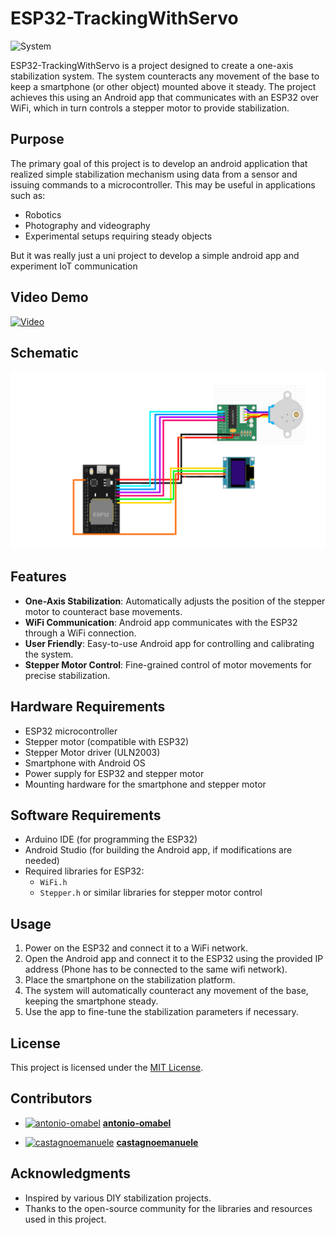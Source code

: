 # ESP32-TrackingWithServo
![System](docs/assets/2.JPG)

ESP32-TrackingWithServo is a project designed to create a one-axis stabilization system. The system counteracts any movement of the base to keep a smartphone (or other object) mounted above it steady. The project achieves this using an Android app that communicates with an ESP32 over WiFi, which in turn controls a stepper motor to provide stabilization.

## Purpose

The primary goal of this project is to develop an android application that realized simple stabilization mechanism using data from a sensor and issuing commands to a microcontroller. This may be useful in applications such as:
- Robotics
- Photography and videography
- Experimental setups requiring steady objects

But it was really just a uni project to develop a simple android app and experiment IoT communication

## Video Demo

[![Video](https://img.youtube.com/vi/0G1of4TYZfs/0.jpg)](https://www.youtube.com/watch?v=0G1of4TYZfs)




## Schematic 
![System](docs/assets/1.png)

## Features

- **One-Axis Stabilization**: Automatically adjusts the position of the stepper motor to counteract base movements.
- **WiFi Communication**: Android app communicates with the ESP32 through a WiFi connection.
- **User Friendly**: Easy-to-use Android app for controlling and calibrating the system.
- **Stepper Motor Control**: Fine-grained control of motor movements for precise stabilization.

## Hardware Requirements

- ESP32 microcontroller
- Stepper motor (compatible with ESP32)
- Stepper Motor driver (ULN2003)
- Smartphone with Android OS
- Power supply for ESP32 and stepper motor
- Mounting hardware for the smartphone and stepper motor

## Software Requirements

- Arduino IDE (for programming the ESP32)
- Android Studio (for building the Android app, if modifications are needed)
- Required libraries for ESP32:
  - `WiFi.h`
  - `Stepper.h` or similar libraries for stepper motor control


## Usage

1. Power on the ESP32 and connect it to a WiFi network.
2. Open the Android app and connect it to the ESP32 using the provided IP address (Phone has to be connected to the same wifi network).
3. Place the smartphone on the stabilization platform.
4. The system will automatically counteract any movement of the base, keeping the smartphone steady.
5. Use the app to fine-tune the stabilization parameters if necessary.


## License

This project is licensed under the [MIT License](LICENSE).

## Contributors

- [![antonio-omabel](https://avatars.githubusercontent.com/u/100868230?v=4&s=40)](https://github.com/antonio-omabel) **[antonio-omabel](https://github.com/antonio-omabel)**  

- [![castagnoemanuele](https://avatars.githubusercontent.com/u/100867215?v=4&s=40)](https://github.com/castagnoemanuele) **[castagnoemanuele](https://github.com/castagnoemanuele)**  


## Acknowledgments

- Inspired by various DIY stabilization projects.
- Thanks to the open-source community for the libraries and resources used in this project.

